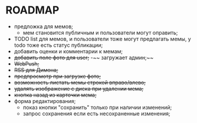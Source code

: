 # ROADMAP

- предложка для мемов;
  - мем становится публичным и пользователи могут оправить;
- TODO list для мемов, и пользователи тоже могут предлагать мемы, у todo тоже есть статус публикации;
- добавить оценки и комментарии к мемам;
- ~~добавить поле фото для user;~~
   -~~ загружает админ;~~
- ~~WebPush;~~
- ~~RSS для Димона;~~
- ~~предпросмотр при загрузке фото;~~
- ~~возможность листать мемы строкой вправо/влево;~~
- ~~удалять изображение с диска при удалении мема;~~
- ~~кнопка назад из карточки мема;~~
- форма редактирования;
  - показ кнопки "сохранить" только при наличии изменений;
  - запрос сохранения если есть несохраненные изменения;
